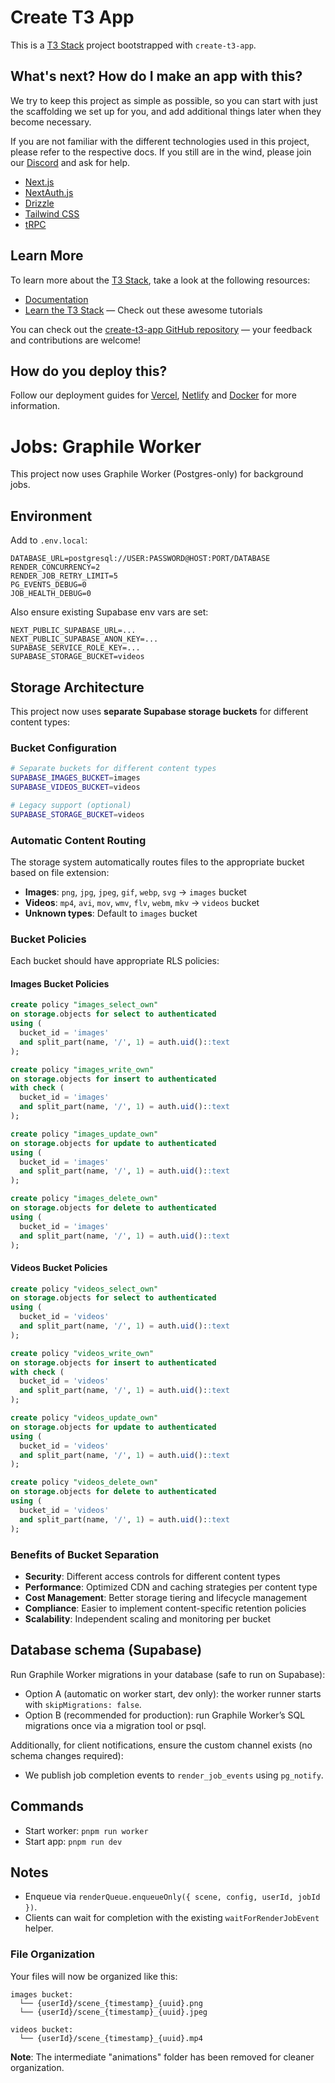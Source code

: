 # Create T3 App

This is a [T3 Stack](https://create.t3.gg/) project bootstrapped with `create-t3-app`.

## What's next? How do I make an app with this?

We try to keep this project as simple as possible, so you can start with just the scaffolding we set up for you, and add additional things later when they become necessary.

If you are not familiar with the different technologies used in this project, please refer to the respective docs. If you still are in the wind, please join our [Discord](https://t3.gg/discord) and ask for help.

- [Next.js](https://nextjs.org)
- [NextAuth.js](https://next-auth.js.org)
- [Drizzle](https://orm.drizzle.team)
- [Tailwind CSS](https://tailwindcss.com)
- [tRPC](https://trpc.io)

## Learn More

To learn more about the [T3 Stack](https://create.t3.gg/), take a look at the following resources:

- [Documentation](https://create.t3.gg/)
- [Learn the T3 Stack](https://create.t3.gg/en/faq#what-learning-resources-are-currently-available) — Check out these awesome tutorials

You can check out the [create-t3-app GitHub repository](https://github.com/t3-oss/create-t3-app) — your feedback and contributions are welcome!

## How do you deploy this?

Follow our deployment guides for [Vercel](https://create.t3.gg/en/deployment/vercel), [Netlify](https://create.t3.gg/en/deployment/netlify) and [Docker](https://create.t3.gg/en/deployment/docker) for more information.

# Jobs: Graphile Worker

This project now uses Graphile Worker (Postgres-only) for background jobs.

## Environment

Add to `.env.local`:

```
DATABASE_URL=postgresql://USER:PASSWORD@HOST:PORT/DATABASE
RENDER_CONCURRENCY=2
RENDER_JOB_RETRY_LIMIT=5
PG_EVENTS_DEBUG=0
JOB_HEALTH_DEBUG=0
```

Also ensure existing Supabase env vars are set:

```
NEXT_PUBLIC_SUPABASE_URL=...
NEXT_PUBLIC_SUPABASE_ANON_KEY=...
SUPABASE_SERVICE_ROLE_KEY=...
SUPABASE_STORAGE_BUCKET=videos
```

## Storage Architecture

This project now uses **separate Supabase storage buckets** for different content types:

### Bucket Configuration
```bash
# Separate buckets for different content types
SUPABASE_IMAGES_BUCKET=images
SUPABASE_VIDEOS_BUCKET=videos

# Legacy support (optional)
SUPABASE_STORAGE_BUCKET=videos
```

### Automatic Content Routing
The storage system automatically routes files to the appropriate bucket based on file extension:

- **Images**: `png`, `jpg`, `jpeg`, `gif`, `webp`, `svg` → `images` bucket
- **Videos**: `mp4`, `avi`, `mov`, `wmv`, `flv`, `webm`, `mkv` → `videos` bucket
- **Unknown types**: Default to `images` bucket

### Bucket Policies
Each bucket should have appropriate RLS policies:

#### Images Bucket Policies
```sql
create policy "images_select_own"
on storage.objects for select to authenticated
using (
  bucket_id = 'images'
  and split_part(name, '/', 1) = auth.uid()::text
);

create policy "images_write_own"
on storage.objects for insert to authenticated
with check (
  bucket_id = 'images'
  and split_part(name, '/', 1) = auth.uid()::text
);

create policy "images_update_own"
on storage.objects for update to authenticated
using (
  bucket_id = 'images'
  and split_part(name, '/', 1) = auth.uid()::text
);

create policy "images_delete_own"
on storage.objects for delete to authenticated
using (
  bucket_id = 'images'
  and split_part(name, '/', 1) = auth.uid()::text
);
```

#### Videos Bucket Policies
```sql
create policy "videos_select_own"
on storage.objects for select to authenticated
using (
  bucket_id = 'videos'
  and split_part(name, '/', 1) = auth.uid()::text
);

create policy "videos_write_own"
on storage.objects for insert to authenticated
with check (
  bucket_id = 'videos'
  and split_part(name, '/', 1) = auth.uid()::text
);

create policy "videos_update_own"
on storage.objects for update to authenticated
using (
  bucket_id = 'videos'
  and split_part(name, '/', 1) = auth.uid()::text
);

create policy "videos_delete_own"
on storage.objects for delete to authenticated
using (
  bucket_id = 'videos'
  and split_part(name, '/', 1) = auth.uid()::text
);
```

### Benefits of Bucket Separation
- **Security**: Different access controls for different content types
- **Performance**: Optimized CDN and caching strategies per content type
- **Cost Management**: Better storage tiering and lifecycle management
- **Compliance**: Easier to implement content-specific retention policies
- **Scalability**: Independent scaling and monitoring per bucket

## Database schema (Supabase)

Run Graphile Worker migrations in your database (safe to run on Supabase):

- Option A (automatic on worker start, dev only): the worker runner starts with `skipMigrations: false`.
- Option B (recommended for production): run Graphile Worker’s SQL migrations once via a migration tool or psql.

Additionally, for client notifications, ensure the custom channel exists (no schema changes required):
- We publish job completion events to `render_job_events` using `pg_notify`.

## Commands

- Start worker: `pnpm run worker`
- Start app: `pnpm run dev`

## Notes

- Enqueue via `renderQueue.enqueueOnly({ scene, config, userId, jobId })`.
- Clients can wait for completion with the existing `waitForRenderJobEvent` helper.

### File Organization

Your files will now be organized like this:
```
images bucket:
  └── {userId}/scene_{timestamp}_{uuid}.png
  └── {userId}/scene_{timestamp}_{uuid}.jpeg

videos bucket:
  └── {userId}/scene_{timestamp}_{uuid}.mp4
```

**Note**: The intermediate "animations" folder has been removed for cleaner organization.
